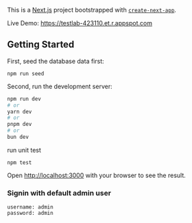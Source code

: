 This is a [Next.js](https://nextjs.org/) project bootstrapped with [`create-next-app`](https://github.com/vercel/next.js/tree/canary/packages/create-next-app).

Live Demo: https://testlab-423110.et.r.appspot.com

## Getting Started

First, seed the database data first:

```
npm run seed
```

Second, run the development server:

```bash
npm run dev
# or
yarn dev
# or
pnpm dev
# or
bun dev
```

run unit test
```
npm test
```

Open [http://localhost:3000](http://localhost:3000) with your browser to see the result.

### Signin with default admin user
```
username: admin
password: admin
```